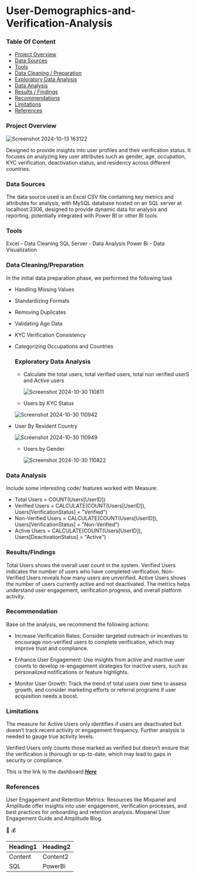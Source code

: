 # User-Demographics-and-Verification-Analysis

### Table Of Content

- [Project Overview](#project-overview)
- [Data Sources](#data-sources)
- [Tools](#tools)
- [Data Cleaning / Preparation](#datacleaning/preparation)
- [Exploratory Data Analysis](#exploratory-data-analysis)
- [Data Analysis](#data-analysis)
- [Results / Findings](#results/findings)
- [Recommendations](#recommendations)
- [Limitations](#limitations)
- [References](#references)

### Project Overview

![Screenshot 2024-10-13 163122](https://github.com/user-attachments/assets/d269527c-8e6e-4c14-8910-7fc689093ab7)

Designed to provide insights into user profiles and their verification status. It focuses on analyzing key user attributes such as gender, age, occupation, KYC verification, deactivation status, and residency across different countries.

### Data Sources

The data source used is an Excel CSV file containing key metrics and attributes for analysis, with MySQL database hosted on an SQL server at localhost:3306, designed to provide dynamic data for analysis and reporting, potentially integrated with Power BI or other BI tools.

### Tools

Excel - Data Cleaning
SQL Server - Data Analysis
Power Bi - Data Visualization

### Data Cleaning/Preparation

In the initial data preparation phase, we performed the following task

- Handling Missing Values
- Standardizing Formats
- Removing Duplicates
- Validating Age Data
- KYC Verification Consistency
- Categorizing Occupations and Countries

  ### Exploratory Data Analysis

  - Calculate the total users, total verified users, total non verified userS and Active users

    ![Screenshot 2024-10-30 110811](https://github.com/user-attachments/assets/6f0b719e-4233-42ed-8d9f-a0da362c02e4)

  - Users by KYC Status

  ![Screenshot 2024-10-30 110942](https://github.com/user-attachments/assets/ba436026-3ce9-42e6-9269-adab1caf03b8)
    
- User By Resident Country

  ![Screenshot 2024-10-30 110949](https://github.com/user-attachments/assets/b968ef00-0bdf-4ad6-ac3f-4f93937623d1)

  - Users by Gender
 
    ![Screenshot 2024-10-30 110822](https://github.com/user-attachments/assets/d623fd8c-416d-4225-b82e-909fe2c32788)

 
### Data Analysis

Include some interesting code/ features worked with
Measure: 
- Total Users = COUNT(Users[UserID])
- Verified Users = CALCULATE(COUNT(Users[UserID]), Users[VerificationStatus] = "Verified")
- Non-Verified Users = CALCULATE(COUNT(Users[UserID]), Users[VerificationStatus] = "Non-Verified")
- Active Users = CALCULATE(COUNT(Users[UserID]), Users[DeactivationStatus] = "Active")

### Results/Findings

Total Users shows the overall user count in the system.
Verified Users indicates the number of users who have completed verification.
Non-Verified Users reveals how many users are unverified.
Active Users shows the number of users currently active and not deactivated.
The metrics helps understand user engagement, verification progress, and overall platform activity.

### Recommendation

Base on the analysis, we recommend the following actions:

- Increase Verification Rates: Consider targeted outreach or incentives to encourage non-verified users to complete verification, which may improve trust and compliance.

- Enhance User Engagement: Use insights from active and inactive user counts to develop re-engagement strategies for inactive users, such as personalized notifications or feature highlights.

- Monitor User Growth: Track the trend of total users over time to assess growth, and consider marketing efforts or referral programs if user acquisition needs a boost.

### Limitations

 The measure for Active Users only identifies if users are deactivated but doesn’t track recent activity or engagement frequency. Further analysis is needed to gauge true activity levels.

 Verified Users only counts those marked as verified but doesn’t ensure that the verification is thorough or up-to-date, which may lead to gaps in security or compliance.

This is the link to the dashboard _**[Here](https://app.powerbi.com/view?r=eyJrIjoiNmVkODdhNWItM2I5Yy00NmU0LTliZmItMzg0OTNiMWI5MGMzIiwidCI6IjY4ZDBlMjhiLTg3NTUtNDgzMi1iM2JjLWRhOGQwNjM3YzY5ZCJ9)**_

 ### References

 User Engagement and Retention Metrics: Resources like Mixpanel and Amplitude offer insights into user engagement, verification processes, and best practices for onboarding and retention analysis. Mixpanel User Engagement Guide and Amplitude Blog.

 🙂
 💰

 |Heading1|Heading2|
 |--------|--------|
 |Content|Content2|
 |SQL|PowerBi|

 

